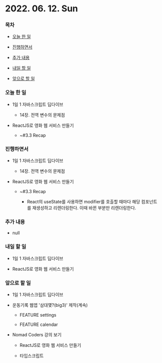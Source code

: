 # 2022. 06. 12. Sun

### 목차

- [오늘 한 일](#오늘-한-일)

- [진행하면서](#진행하면서)

- [추가 내용](#추가-내용)

- [내일 할 일](#내일-할-일)

- [앞으로 할 일](#앞으로-할-일)

### 오늘 한 일

- 1일 1 자바스크립트 딥다이브

  - 14장. 전역 변수의 문제점

- ReactJS로 영화 웹 서비스 만들기

  - ~#3.3 Recap

### 진행하면서

- 1일 1 자바스크립트 딥다이브

  - 14장. 전역 변수의 문제점

- ReactJS로 영화 웹 서비스 만들기

  - ~#3.3 Recap

    - React의 useState를 사용하면 modifier를 호출할 때마다 해당 컴포넌트를 재생성하고 리렌더링한다. 이때 바뀐 부분만 리렌더링한다.

### 추가 내용

- null

### 내일 할 일

- 1일 1 자바스크립트 딥다이브

- ReactJS로 영화 웹 서비스 만들기

### 앞으로 할 일

- 1일 1 자바스크립트 딥다이브

- 운동기록 웹앱 '삼대몇?(big3)' 제작(계속)

  - FEATURE settings

  - FEATURE calendar

- Nomad Coders 강의 보기

  - ReactJS로 영화 웹 서비스 만들기

  - 타입스크립트

<br><br>
